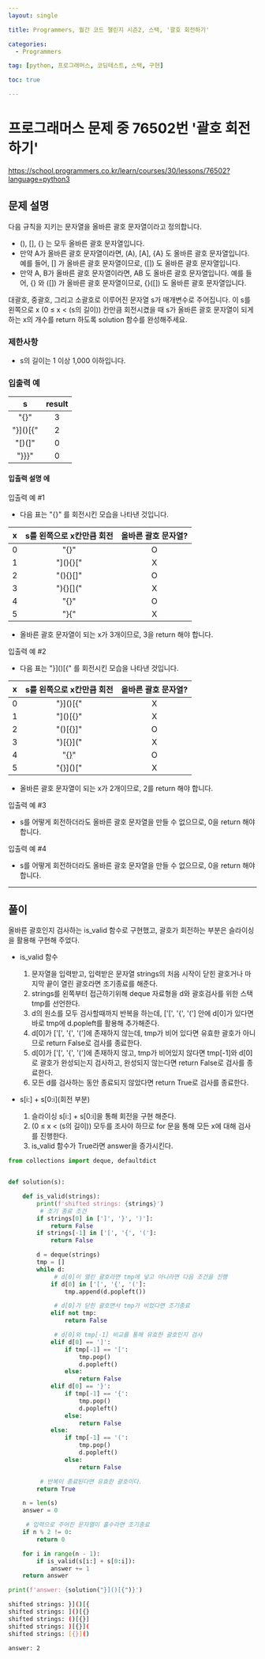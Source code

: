 ```yaml
---
layout: single

title: Programmers, 월간 코드 챌린지 시즌2, 스택, '괄호 회전하기'

categories:
  - Programmers

tag: [python, 프로그래머스, 코딩테스트, 스택, 구현]

toc: true

---
```


# 프로그래머스 문제 중 76502번 '괄호 회전하기'   

<a href="https://school.programmers.co.kr/learn/courses/30/lessons/76502?language=python3">https://school.programmers.co.kr/learn/courses/30/lessons/76502?language=python3</a>

## 문제 설명

다음 규칙을 지키는 문자열을 올바른 괄호 문자열이라고 정의합니다.

+ (), [], {} 는 모두 올바른 괄호 문자열입니다.
+ 만약 A가 올바른 괄호 문자열이라면, (A), [A], {A} 도 올바른 괄호 문자열입니다. 예를 들어, [] 가 올바른 괄호 문자열이므로, ([]) 도 올바른 괄호 문자열입니다.
+ 만약 A, B가 올바른 괄호 문자열이라면, AB 도 올바른 괄호 문자열입니다. 예를 들어, {} 와 ([]) 가 올바른 괄호 문자열이므로, {}([]) 도 올바른 괄호 문자열입니다.   
  
대괄호, 중괄호, 그리고 소괄호로 이루어진 문자열 s가 매개변수로 주어집니다. 이 s를 왼쪽으로 x (0 ≤ x < (s의 길이)) 칸만큼 회전시켰을 때 s가 올바른 괄호 문자열이 되게 하는 x의 개수를 return 하도록 solution 함수를 완성해주세요.

### 제한사항
+ s의 길이는 1 이상 1,000 이하입니다.

### 입출력 예   
|s|result|
|:-:|:-:|
|"[](){}"|3|
|"}]()[{"|2|
|"[)(]"|0|
|"}}}"|0|

#### 입출력 설명 에
입출력 예 #1

+ 다음 표는 "[](){}" 를 회전시킨 모습을 나타낸 것입니다.   

|x|s를 왼쪽으로 x칸만큼 회전|올바른 괄호 문자열?|
|:-:|:-:|:-:|
|0|	"[](){}"|O|
|1|	"](){}["|X|
|2|"(){}[]"|O|
|3|"){}[]("|X|
|4|"{}[]()"|O|
|5|"}[](){"|X|   

+ 올바른 괄호 문자열이 되는 x가 3개이므로, 3을 return 해야 합니다.

입출력 예 #2

+ 다음 표는 "}]()[{" 를 회전시킨 모습을 나타낸 것입니다.   

|x|s를 왼쪽으로 x칸만큼 회전|올바른 괄호 문자열?|
|:-:|:-:|:-:|
|0|"}]()[{"|X|
|1|"]()[{}"|X|
|2|"()[{}]"|O|
|3|")[{}]("|X|
|4|"[{}]()"|O|
|5|"{}]()["|X|   

+ 올바른 괄호 문자열이 되는 x가 2개이므로, 2를 return 해야 합니다.   

입출력 예 #3

+ s를 어떻게 회전하더라도 올바른 괄호 문자열을 만들 수 없으므로, 0을 return 해야 합니다.   
  
입출력 예 #4

+ s를 어떻게 회전하더라도 올바른 괄호 문자열을 만들 수 없으므로, 0을 return 해야 합니다.   

---

## 풀이
올바른 괄호인지 검사하는 is_valid 함수로 구현했고, 괄호가 회전하는 부분은 슬라이싱을 활용해 구현해 주었다.   
   
+ is_valid 함수
  1. 문자열을 입력받고, 입력받은 문자열 strings의 처음 시작이 닫힌 괄호거나 마지막 끝이 열린 괄호라면 조기종료를 해준다.
  2. strings를 왼쪽부터 접근하기위해 deque 자료형을 d와 괄호검사를 위한 스택 tmp를 선언한다.
  3. d의 원소를 모두 검사할때까지 반복을 하는데, ['[', '{', '('] 안에 d[0]가 있다면 바로 tmp에 d.popleft를 활용해 추가해준다.
  4. d[0]가 ['[', '{', '(']에 존재하지 않는데, tmp가 비어 있다면 유효한 괄호가 아니므로 return False로 검사를 종료한다.
  5. d[0]가 ['[', '{', '(']에 존재하지 않고, tmp가 비어있지 않다면 tmp[-1]와 d[0]로 괄호가 완성되는지 검사하고, 완성되지 않는다면 return False로 검사를 종료한다.
  6. 모든 d를 검사하는 동안 종료되지 않았다면 return True로 검사를 종료한다.

+ s[i:] + s[0:i](회전 부분)
  1. 슬라이싱 s[i:] + s[0:i]을 통해 회전을 구현 해준다.
  2. (0 ≤ x < (s의 길이)) 모두를 조사야 하므로 for 문을 통해 모든 x에 대해 검사를 진행한다.
  3. is_valid 함수가 True라면 answer을 증가시킨다.


```python
from collections import deque, defaultdict


def solution(s):

    def is_valid(strings):
        print(f'shifted strings: {strings}')
         # 조기 종료 조건
        if strings[0] in [']', '}', ')']:
            return False
        if strings[-1] in ['[', '{', '(']:
            return False

        d = deque(strings)
        tmp = []
        while d:
             # d[0]이 열린 괄호라면 tmp에 넣고 아니라면 다음 조건을 진행
            if d[0] in ['[', '{', '(']:
                tmp.append(d.popleft())

             # d[0]가 닫힌 괄호면서 tmp가 비었다면 조기종료
            elif not tmp:
                return False

             # d[0]와 tmp[-1] 비교를 통해 유효한 괄호인지 검사
            elif d[0] == ']':
                if tmp[-1] == '[':
                    tmp.pop()
                    d.popleft()
                else:
                    return False
            elif d[0] == '}':
                if tmp[-1] == '{':
                    tmp.pop()
                    d.popleft()
                else:
                    return False
            else:
                if tmp[-1] == '(':
                    tmp.pop()
                    d.popleft()
                else:
                    return False

         # 반복이 종료된다면 유효한 괄호이다.
        return True

    n = len(s)
    answer = 0

     # 입력으로 주어진 문자열이 홀수라면 조기종료
    if n % 2 != 0:
        return 0

    for i in range(n - 1):
        if is_valid(s[i:] + s[0:i]):
            answer += 1
    return answer

print(f'answer: {solution("}]()[{")}')
```

```bash
shifted strings: }]()[{
shifted strings: ]()[{}
shifted strings: ()[{}]
shifted strings: )[{}](
shifted strings: [{}]()

answer: 2

```